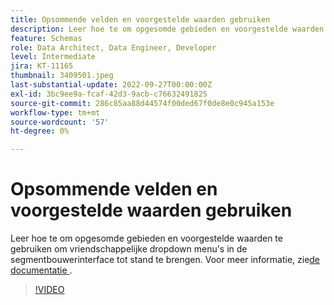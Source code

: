 ```yaml
---
title: Opsommende velden en voorgestelde waarden gebruiken
description: Leer hoe te om opgesomde gebieden en voorgestelde waarden te gebruiken om vriendschappelijke dropdown menu's in de segmentbouwerinterface tot stand te brengen.
feature: Schemas
role: Data Architect, Data Engineer, Developer
level: Intermediate
jira: KT-11165
thumbnail: 3409501.jpeg
last-substantial-update: 2022-09-27T00:00:00Z
exl-id: 3bc9ee9a-fcaf-42d3-9acb-c76632491825
source-git-commit: 286c85aa88d44574f00ded67f0de8e0c945a153e
workflow-type: tm+mt
source-wordcount: '57'
ht-degree: 0%

---
```


# Opsommende velden en voorgestelde waarden gebruiken

Leer hoe te om opgesomde gebieden en voorgestelde waarden te gebruiken om vriendschappelijke dropdown menu&#39;s in de segmentbouwerinterface tot stand te brengen. Voor meer informatie, zie [&#x200B; de documentatie &#x200B;](https://experienceleague.adobe.com/docs/experience-platform/xdm/ui/fields/enum.html?lang=nl-NL).

>[!VIDEO](https://video.tv.adobe.com/v/3409501/?learn=on&enablevpops)
